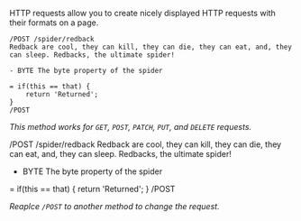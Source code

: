 HTTP requests allow you to create nicely displayed HTTP requests with their formats on a page.

```
/POST /spider/redback
Redback are cool, they can kill, they can die, they can eat, and, they can sleep. Redbacks, the ultimate spider!

- BYTE The byte property of the spider

= if(this == that) {
    return 'Returned';
}
/POST
```
*This method works for `GET`, `POST`, `PATCH`, `PUT`, and `DELETE` requests.*


/POST /spider/redback
Redback are cool, they can kill, they can die, they can eat, and, they can sleep. Redbacks, the ultimate spider!

- BYTE The byte property of the spider

= if(this == that) {
    return 'Returned';
}
/POST

*Reaplce `/POST` to another method to change the request.*
